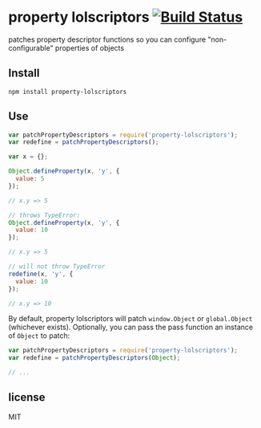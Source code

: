 # property lolscriptors [![Build Status](https://travis-ci.org/btford/property-lolscriptors.svg)](https://travis-ci.org/btford/property-lolscriptors)

patches property descriptor functions so you can configure "non-configurable" properties of objects


## Install

```shell
npm install property-lolscriptors
```


## Use

```javascript
var patchPropertyDescriptors = require('property-lolscriptors');
var redefine = patchPropertyDescriptors();

var x = {};

Object.defineProperty(x, 'y', {
  value: 5
});

// x.y => 5

// throws TypeError:
Object.defineProperty(x, 'y', {
  value: 10
});

// x.y => 5

// will not throw TypeError
redefine(x, 'y', {
  value: 10
});

// x.y => 10
```

By default, property lolscriptors will patch `window.Object` or `global.Object` (whichever exists).
Optionally, you can pass the pass function an instance of `Object` to patch:

```javascript
var patchPropertyDescriptors = require('property-lolscriptors');
var redefine = patchPropertyDescriptors(Object);

// ...
```


## license
MIT
